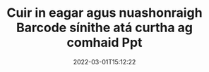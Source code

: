 ---
############################# Static ############################
layout: "auto-gen-signature"
date: 2022-03-01T15:12:22
draft: false
operation: Update
signaturetype: Barcode
fileformat: Ppt
productName: .NET
lang: ga
productCode: net
otherformats: pdf doc docx docm dot dotm dotx odt ott rtf xls xlsx xlsm xlsb csv ods ots xltx xltm ppt pptx pps ppsx odp otp potx potm pptm ppsm
breadcrumb: Put Barcode signature on Ppt for C#

############################# Head ############################
head_title: "Nuashonraigh Barcode sínithe atá curtha i gcomhad Ppt le C#"
head_description: "Úsáid cód .NET atá simplí agus éasca le tuiscint le haghaidh nuashonruithe sínithe Barcode i ndoiciméid sínithe Ppt."

############################# Header ############################
title: "Cuir in eagar agus nuashonraigh Barcode sínithe atá curtha ag comhaid Ppt"
description: "Soláthraíonn API le haghaidh .NET feidhmiúlacht le haghaidh sínithe Barcode nuashonraithe ag Ppt doiciméad. Nuashonraigh ríomhshínithe taobh istigh de do dhoiciméid Ppt le cúpla líne de chód C# go tapa agus go héasca."
bg_image: "https://cms.admin.containerize.com/templates/aspose/App_Themes/V3/images/bg/header1.png"
bg_overlay: false
button:
    enable: true

############################# SubMenu ############################
submenu:
    enable: true

    left:
        img_alt: "GroupDocs.Signature for .NET"
        image: "https://cms.admin.containerize.com/templates/groupdocs/images/product-logos/90x90-noborder/groupdocs-signature-net.png"
        product: "GroupDocs.Signature"
        platform: ".NET"



############################# About ############################
about:
    enable: true
    title: "Faigh amach faoi ghnéithe API GroupDocs.Signature for .NET"
    content: |
        [GroupDocs.Signature for .NET](https://products.groupdocs.com/signature/net/) Tá rogha leathan bealaí le próiseáil i bhformáidí doiciméid éilimh trí úsáid a bhaint as sínithe leictreonacha i bhfeidhmiúlacht API. Tacaítear le speictream leathan ríomhshínithe amhail téacsanna, íomhánna, deimhnithe digiteacha, barrachóid, cóid QR, stampaí nó meiteashonraí. Is féidir le custaiméirí sínithe digiteacha a chur leis, a bhaint, a chur in eagar, a bhailíochtú nó a chuardach ag comhaid PDF, doiciméid MS Word, leabhair oibre MS Excel, láithreoireachtaí MS PowerPoint, comhaid Adobe Photoshop agus formáidí éagsúla íomhá. Tá go leor gnéithe agus socruithe úsáideacha ar fáil.
    

############################# Steps ############################
steps:
    enable: true
    title_left: "Conas Barcode sínithe a athrú i do dhoiciméad Ppt"
    content_left: |
        Cuimsíonn [GroupDocs.Signature for .NET](https://products.groupdocs.com/signature/net/) gnéithe úsáideacha amhail nuashonrú ar Barcode sínithe a cuireadh i ndoiciméid Ppt. Is féidir gnéithe sínithe a athrú gan cód breise.
        
        * Ar dtús, cruthaigh réad Síniú ag dul mar chonair paraiméadar cruthaitheoir chuig doiciméad atá le nuashonrú.
        * Ansin, cuir réad sínithe cuí ar an toirt ar an toirt agus socraigh a aitheantóir agus a airíonna nach mór a athrú.
        * Ar deireadh, cuir glaoch ar an modh Nuashonraithe Signature chun réad sínithe ar leith a rith.
        * Próiseáil na torthaí a nuashonrú le d'fhógra.

    title_right: "Riachtanais Chórais"
    content_right: |
        Tacaítear le GroupDocs.Signature for .NET ar gach mór-ardán agus córas oibriúcháin. Sula ndéanann tú an cód thíos, déan cinnte go bhfuil na réamhriachtanais seo a leanas suiteáilte ar do chóras.

        * Córais oibriúcháin: Microsoft Windows, Linux, MacOS
        * Timpeallachtaí forbartha: Microsoft Visual Studio, Xamarin, MonoDevelop
        * Frameworks: .NET Framework, .NET Standard, .NET Core, Mono
        * Íoslódáil an leagan is déanaí de GroupDocs.Signature for .NET ó [Nuget](https://www.nuget.org/packages/groupdocs.signature)
         
    code: |
        ```csharp    
                
        // Set up input Ppt file
        string filePath = "input.ppt";

        // Instantiate Signature for input file
        using (GroupDocs.Signature.Signature signature = new GroupDocs.Signature.Signature(filePath))
        {
                // Id of signature which is supposed to be updated
                // such Id might be got as a result of search operation
                string id = "07f83369-318b-41ad-a843-732417b912c2";

                // provide signature features to update
                // set up particular signature id
                BarcodeSignature signatureToUpdate = new BarcodeSignature(id)
                {
                    // specify signature width
                    Width = 300,
                    // specify signature height
                    Height = 50,
                    // set left position
                    Left = 80,
                    // set top position
                    Top = 100
                };

                // update signature
                bool updateResult = signature.Update(signatureToUpdate);

                // process updation result
                if (updateResult)
                {
                    Console.WriteLine("Signature was updated successfully!");
                }
        }
        ```

############################# Demos ############################
demos:
    enable: true
    title: "Na sínithe Barcode ar leathanaigh na doiciméid a nuashonrú - Taispeántas Beo"
    content: |
       Cuir sínithe leictreonacha éagsúla den doiciméad Ppt in eagar faoi láthair trí chuairt a thabhairt ar an suíomh Gréasáin [GroupDocs.Signature App](https://products.groupdocs.app/signature/family).          

############################# More Formats ############################
more_formats:
    enable: true
    title: "Nuashonraigh sínithe Barcode éagsúla trí C#"
    content: |
        "Sínithe digiteacha a chur in eagar a chuirtear i bhformáidí éagsúla doiciméad. Nuashonraigh sonraí sínithe gan cód breise."
    format: 
       
       
back_to_top:
    enable: true
---